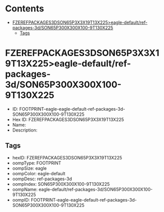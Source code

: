 



Contents
========

* [FZEREFPACKAGES3DSON65P3X3X19T13X225>eagle-default/ref-packages-3d/SON65P300X300X100-9T130X225](#fzerefpackages3dson65p3x3x19t13x225eagle-defaultref-packages-3dson65p300x300x100-9t130x225)
	* [Tags](#tags)

# FZEREFPACKAGES3DSON65P3X3X19T13X225>eagle-default/ref-packages-3d/SON65P300X300X100-9T130X225

- ID: FOOTPRINT-eagle-eagle-default-ref-packages-3d-SON65P300X300X100-9T130X225
- Hex ID: FZEREFPACKAGES3DSON65P3X3X19T13X225
- Name: 
- Description: 

## Tags

- hexID: FZEREFPACKAGES3DSON65P3X3X19T13X225
- oompType: FOOTPRINT
- oompSize: eagle
- oompColor: eagle-default
- oompDesc: ref-packages-3d
- oompIndex: SON65P300X300X100-9T130X225
- oompName: eagle-default/ref-packages-3d/SON65P300X300X100-9T130X225
- oompID: FOOTPRINT-eagle-eagle-default-ref-packages-3d-SON65P300X300X100-9T130X225
